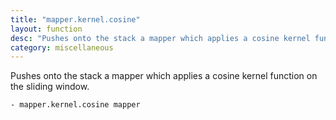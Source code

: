 ```yaml
---
title: "mapper.kernel.cosine"
layout: function
desc: "Pushes onto the stack a mapper which applies a cosine kernel function on the sliding window."
category: miscellaneous
---
```


Pushes onto the stack a mapper which applies a cosine kernel function on the sliding window.

```
- mapper.kernel.cosine mapper
```